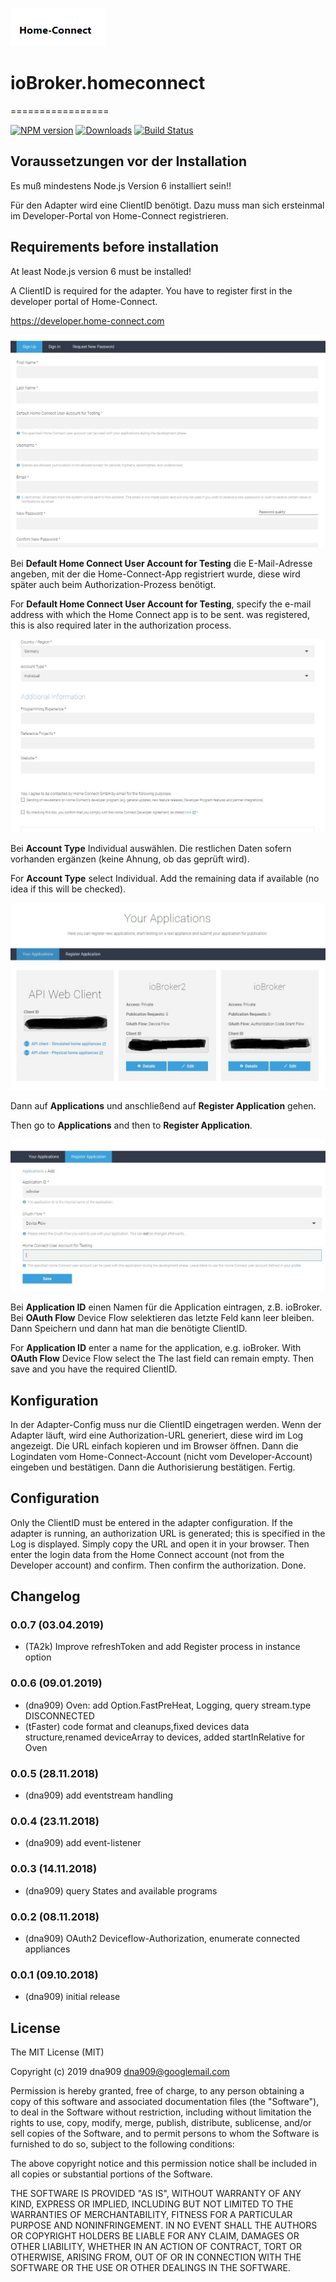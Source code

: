![Logo](admin/homeconnect.png)
# ioBroker.homeconnect
=================

[![NPM version](http://img.shields.io/npm/v/iobroker.homeconnect.svg)](https://www.npmjs.com/package/iobroker.homeconnect)
[![Downloads](https://img.shields.io/npm/dm/iobroker.homeconnect.svg)](https://www.npmjs.com/package/iobroker.homeconnect)
[![Build Status](https://travis-ci.org/dna909/ioBroker.homeconnect.svg?branch=master)](https://travis-ci.org/dna909/ioBroker.homeconnect)

## Voraussetzungen vor der Installation

Es muß mindestens Node.js Version 6 installiert sein!!

Für den Adapter wird eine ClientID benötigt. Dazu muss man sich ersteinmal im Developer-Portal von Home-Connect registrieren.

## Requirements before installation

At least Node.js version 6 must be installed!

A ClientID is required for the adapter. You have to register first in the developer portal of Home-Connect.

https://developer.home-connect.com

![Screenshot](img/registrierung1.JPG)

Bei **Default Home Connect User Account for Testing** die E-Mail-Adresse angeben, mit der die Home-Connect-App
registriert wurde, diese wird später auch beim Authorization-Prozess benötigt.

For **Default Home Connect User Account for Testing**, specify the e-mail address with which the Home Connect app is to be sent.
was registered, this is also required later in the authorization process.

![Screenshot](img/registrierung2.JPG)

Bei **Account Type** Individual auswählen. Die restlichen Daten sofern vorhanden ergänzen (keine Ahnung, ob das geprüft wird).

For **Account Type** select Individual. Add the remaining data if available (no idea if this will be checked).

![Screenshot](img/application1.JPG)

Dann auf **Applications** und anschließend auf **Register Application** gehen.

Then go to **Applications** and then to **Register Application**.

![Screenshot](img/application2.JPG)

Bei **Application ID** einen Namen für die Application eintragen, z.B. ioBroker. Bei **OAuth Flow** Device Flow selektieren das 
letzte Feld kann leer bleiben. Dann Speichern und dann hat man die benötigte ClientID.

For **Application ID** enter a name for the application, e.g. ioBroker. With **OAuth Flow** Device Flow select the 
The last field can remain empty. Then save and you have the required ClientID.



##  Konfiguration

In der Adapter-Config muss nur die ClientID eingetragen werden. Wenn der Adapter läuft, wird eine Authorization-URL generiert, diese wird im 
Log angezeigt. Die URL einfach kopieren und im Browser öffnen. Dann die Logindaten vom Home-Connect-Account (nicht vom Developer-Account) eingeben und bestätigen. Dann die Authorisierung bestätigen. Fertig.

## Configuration

Only the ClientID must be entered in the adapter configuration. If the adapter is running, an authorization URL is generated; this is specified in the 
Log is displayed. Simply copy the URL and open it in your browser. Then enter the login data from the Home Connect account (not from the Developer account) and confirm. Then confirm the authorization. Done.





## Changelog

### 0.0.7  (03.04.2019)

* (TA2k)     Improve refreshToken and add Register process in instance option

### 0.0.6  (09.01.2019)

* (dna909)   Oven: add Option.FastPreHeat, Logging, query stream.type DISCONNECTED
* (tFaster)  code format and cleanups,fixed devices data structure,renamed deviceArray to devices,
             added startInRelative for Oven

### 0.0.5  (28.11.2018)

* (dna909)   add eventstream handling

### 0.0.4  (23.11.2018)

* (dna909)   add event-listener

### 0.0.3  (14.11.2018)

* (dna909)   query States and available programs

### 0.0.2  (08.11.2018)

* (dna909)   OAuth2 Deviceflow-Authorization, enumerate connected appliances

### 0.0.1  (09.10.2018)

* (dna909)   initial release

## License
The MIT License (MIT)

Copyright (c) 2019 dna909 <dna909@googlemail.com>

Permission is hereby granted, free of charge, to any person obtaining a copy
of this software and associated documentation files (the "Software"), to deal
in the Software without restriction, including without limitation the rights
to use, copy, modify, merge, publish, distribute, sublicense, and/or sell
copies of the Software, and to permit persons to whom the Software is
furnished to do so, subject to the following conditions:

The above copyright notice and this permission notice shall be included in
all copies or substantial portions of the Software.

THE SOFTWARE IS PROVIDED "AS IS", WITHOUT WARRANTY OF ANY KIND, EXPRESS OR
IMPLIED, INCLUDING BUT NOT LIMITED TO THE WARRANTIES OF MERCHANTABILITY,
FITNESS FOR A PARTICULAR PURPOSE AND NONINFRINGEMENT. IN NO EVENT SHALL THE
AUTHORS OR COPYRIGHT HOLDERS BE LIABLE FOR ANY CLAIM, DAMAGES OR OTHER
LIABILITY, WHETHER IN AN ACTION OF CONTRACT, TORT OR OTHERWISE, ARISING FROM,
OUT OF OR IN CONNECTION WITH THE SOFTWARE OR THE USE OR OTHER DEALINGS IN
THE SOFTWARE.
